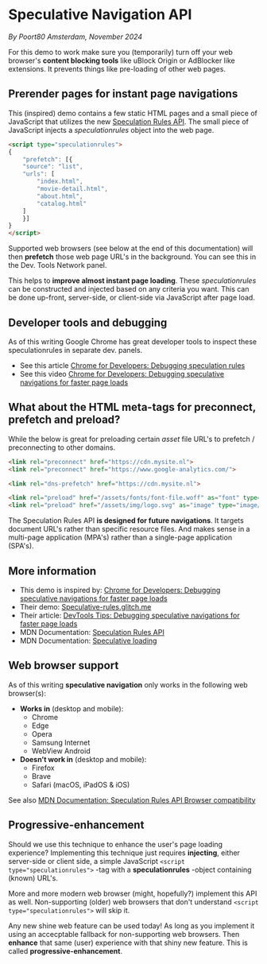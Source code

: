 # Speculative Navigation API

_By Poort80 Amsterdam, November 2024_

For this demo to work make sure you (temporarily) turn off your web browser's **content blocking tools** like uBlock Origin or AdBlocker like extensions. It prevents things like pre-loading of other web pages.

## Prerender pages for instant page navigations

This (inspired) demo contains a few static HTML pages and a small piece of JavaScript that utilizes the new [Speculation Rules API](https://developer.mozilla.org/en-US/docs/Web/API/Speculation_Rules_API). The small piece of JavaScript injects a *speculationrules* object into the web page.

```html
<script type="speculationrules">
{
    "prefetch": [{
    "source": "list",
    "urls": [
        "index.html",
        "movie-detail.html",
        "about.html",
        "catalog.html"
    ]
    }]
}
</script>
```

Supported web browsers (see below at the end of this documentation) will then **prefetch** those web page URL's in the background. You can see this in the Dev. Tools Network panel.

This helps to **improve almost instant page loading**. These *speculationrules* can be constructed and injected based on any criteria you want. This can be done up-front, server-side, or client-side via JavaScript after page load.

## Developer tools and debugging

As of this writing Google Chrome has great developer tools to inspect these speculationrules in separate dev. panels.

* See this article [Chrome for Developers: Debugging speculation rules](https://developer.chrome.com/docs/devtools/application/debugging-speculation-rules)
* See this video  [Chrome for Developers: Debugging speculative navigations for faster page loads](https://www.youtube.com/watch?v=BIpz9Hdjm_A)

## What about the HTML meta-tags for preconnect, prefetch and preload?

While the below is great for preloading certain *asset* file URL's to prefetch / preconnecting to other domains. 

```html
<link rel="preconnect" href="https://cdn.mysite.nl">
<link rel="preconnect" href="https://www.google-analytics.com/">

<link rel="dns-prefetch" href="https://cdn.mysite.nl">

<link rel="preload" href="/assets/fonts/font-file.woff" as="font" type="font/woff2" crossorigin>
<link rel="preload" href="/assets/img/logo.svg" as="image" type="image/svg+xml" crossorigin>
```

The Speculation Rules API **is designed for future navigations**. It targets document URL's rather than specific resource files. And makes sense in a multi-page application (MPA's) rather than a single-page application (SPA's).

## More information

* This demo is inspired by: [Chrome for Developers: Debugging speculative navigations for faster page loads](https://www.youtube.com/watch?v=BIpz9Hdjm_A)
* Their demo: [Speculative-rules.glitch.me](https://speculative-rules.glitch.me/)
* Their article: [DevTools Tips: Debugging speculative navigations for faster page loads](https://developer.chrome.com/blog/devtools-tips-31)
* MDN Documentation: [Speculation Rules API](https://developer.mozilla.org/en-US/docs/Web/API/Speculation_Rules_API)
* MDN Documentation: [Speculative loading](https://developer.mozilla.org/en-US/docs/Web/Performance/Speculative_loading)

## Web browser support

As of this writing **speculative navigation** only works in the following web browser(s):

* **Works in** (desktop and mobile):
    * Chrome 
    * Edge
    * Opera
    * Samsung Internet
    * WebView Android
* **Doesn’t work in** (desktop and mobile):
    * Firefox
    * Brave 
    * Safari (macOS, iPadOS & iOS)

See also [MDN Documentation: Speculation Rules API Browser compatibility](https://developer.mozilla.org/en-US/docs/Web/API/Speculation_Rules_API#browser_compatibility)

## Progressive-enhancement

Should we use this technique to enhance the user's page loading experience? Implementing this technique just requires **injecting**, either server-side or client side, a simple JavaScript `<script type="speculationrules">` -tag with a **speculationrules** -object containing (known) URL's. 

More and more modern web browser (might, hopefully?) implement this API as well. Non-supporting (older) web browsers that don't understand `<script type="speculationrules">` will skip it. 

Any new shine web feature can be used today! As long as you implement it using an accecptable fallback for non-supporting web browsers. Then **enhance** that same (user) experience with that shiny new feature. This is called **progressive-enhancement**.